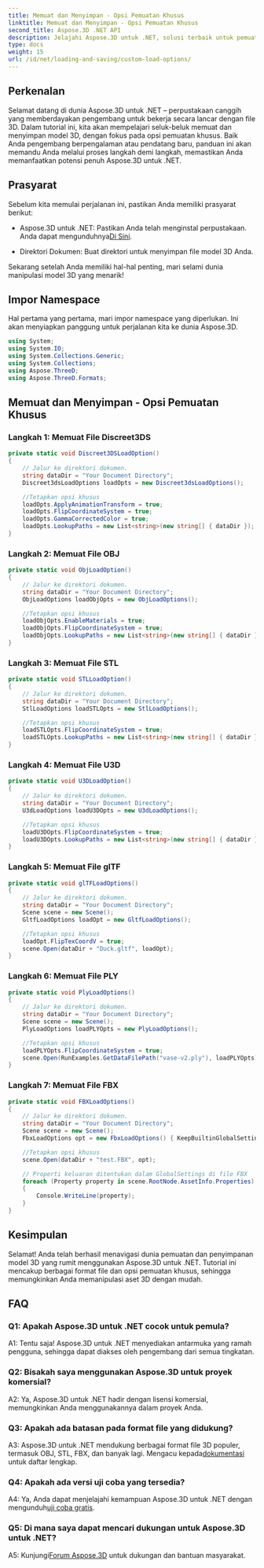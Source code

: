 ```yaml
---
title: Memuat dan Menyimpan - Opsi Pemuatan Khusus
linktitle: Memuat dan Menyimpan - Opsi Pemuatan Khusus
second_title: Aspose.3D .NET API
description: Jelajahi Aspose.3D untuk .NET, solusi terbaik untuk pemuatan dan penyimpanan model 3D yang lancar.
type: docs
weight: 15
url: /id/net/loading-and-saving/custom-load-options/
---
```

## Perkenalan

Selamat datang di dunia Aspose.3D untuk .NET – perpustakaan canggih yang memberdayakan pengembang untuk bekerja secara lancar dengan file 3D. Dalam tutorial ini, kita akan mempelajari seluk-beluk memuat dan menyimpan model 3D, dengan fokus pada opsi pemuatan khusus. Baik Anda pengembang berpengalaman atau pendatang baru, panduan ini akan memandu Anda melalui proses langkah demi langkah, memastikan Anda memanfaatkan potensi penuh Aspose.3D untuk .NET.

## Prasyarat

Sebelum kita memulai perjalanan ini, pastikan Anda memiliki prasyarat berikut:

-  Aspose.3D untuk .NET: Pastikan Anda telah menginstal perpustakaan. Anda dapat mengunduhnya[Di Sini](https://releases.aspose.com/3d/net/).

- Direktori Dokumen: Buat direktori untuk menyimpan file model 3D Anda.

Sekarang setelah Anda memiliki hal-hal penting, mari selami dunia manipulasi model 3D yang menarik!

## Impor Namespace

Hal pertama yang pertama, mari impor namespace yang diperlukan. Ini akan menyiapkan panggung untuk perjalanan kita ke dunia Aspose.3D.

```csharp
using System;
using System.IO;
using System.Collections.Generic;
using System.Collections;
using Aspose.ThreeD;
using Aspose.ThreeD.Formats;
```

## Memuat dan Menyimpan - Opsi Pemuatan Khusus

### Langkah 1: Memuat File Discreet3DS

```csharp
private static void Discreet3DSLoadOption()
{
    // Jalur ke direktori dokumen.
    string dataDir = "Your Document Directory";
    Discreet3dsLoadOptions loadOpts = new Discreet3dsLoadOptions();

    //Tetapkan opsi khusus
    loadOpts.ApplyAnimationTransform = true;
    loadOpts.FlipCoordinateSystem = true;
    loadOpts.GammaCorrectedColor = true;
    loadOpts.LookupPaths = new List<string>(new string[] { dataDir });
}
```

### Langkah 2: Memuat File OBJ

```csharp
private static void ObjLoadOption()
{
    // Jalur ke direktori dokumen.
    string dataDir = "Your Document Directory";
    ObjLoadOptions loadObjOpts = new ObjLoadOptions();

    //Tetapkan opsi khusus
    loadObjOpts.EnableMaterials = true;
    loadObjOpts.FlipCoordinateSystem = true;
    loadObjOpts.LookupPaths = new List<string>(new string[] { dataDir });
}
```

### Langkah 3: Memuat File STL

```csharp
private static void STLLoadOption()
{
    // Jalur ke direktori dokumen.
    string dataDir = "Your Document Directory";
    StlLoadOptions loadSTLOpts = new StlLoadOptions();

    //Tetapkan opsi khusus
    loadSTLOpts.FlipCoordinateSystem = true;
    loadSTLOpts.LookupPaths = new List<string>(new string[] { dataDir });
}
```

### Langkah 4: Memuat File U3D

```csharp
private static void U3DLoadOption()
{
    // Jalur ke direktori dokumen.
    string dataDir = "Your Document Directory";
    U3dLoadOptions loadU3DOpts = new U3dLoadOptions();

    //Tetapkan opsi khusus
    loadU3DOpts.FlipCoordinateSystem = true;
    loadU3DOpts.LookupPaths = new List<string>(new string[] { dataDir });
}
```

### Langkah 5: Memuat File glTF

```csharp
private static void glTFLoadOptions()
{
    // Jalur ke direktori dokumen.
    string dataDir = "Your Document Directory";
    Scene scene = new Scene();
    GltfLoadOptions loadOpt = new GltfLoadOptions();

    //Tetapkan opsi khusus
    loadOpt.FlipTexCoordV = true;
    scene.Open(dataDir + "Duck.gltf", loadOpt);
}
```

### Langkah 6: Memuat File PLY

```csharp
private static void PlyLoadOptions()
{
    // Jalur ke direktori dokumen.
    string dataDir = "Your Document Directory";
    Scene scene = new Scene();
    PlyLoadOptions loadPLYOpts = new PlyLoadOptions();

    //Tetapkan opsi khusus
    loadPLYOpts.FlipCoordinateSystem = true;
    scene.Open(RunExamples.GetDataFilePath("vase-v2.ply"), loadPLYOpts);
}
```

### Langkah 7: Memuat File FBX

```csharp
private static void FBXLoadOptions()
{
    // Jalur ke direktori dokumen.
    string dataDir = "Your Document Directory";
    Scene scene = new Scene();
    FbxLoadOptions opt = new FbxLoadOptions() { KeepBuiltinGlobalSettings = true };

    //Tetapkan opsi khusus
    scene.Open(dataDir + "test.FBX", opt);

    // Properti keluaran ditentukan dalam GlobalSettings di file FBX
    foreach (Property property in scene.RootNode.AssetInfo.Properties)
    {
        Console.WriteLine(property);
    }
}
```

## Kesimpulan

Selamat! Anda telah berhasil menavigasi dunia pemuatan dan penyimpanan model 3D yang rumit menggunakan Aspose.3D untuk .NET. Tutorial ini mencakup berbagai format file dan opsi pemuatan khusus, sehingga memungkinkan Anda memanipulasi aset 3D dengan mudah.

## FAQ

### Q1: Apakah Aspose.3D untuk .NET cocok untuk pemula?

A1: Tentu saja! Aspose.3D untuk .NET menyediakan antarmuka yang ramah pengguna, sehingga dapat diakses oleh pengembang dari semua tingkatan.

### Q2: Bisakah saya menggunakan Aspose.3D untuk proyek komersial?

A2: Ya, Aspose.3D untuk .NET hadir dengan lisensi komersial, memungkinkan Anda menggunakannya dalam proyek Anda.

### Q3: Apakah ada batasan pada format file yang didukung?

 A3: Aspose.3D untuk .NET mendukung berbagai format file 3D populer, termasuk OBJ, STL, FBX, dan banyak lagi. Mengacu kepada[dokumentasi](https://reference.aspose.com/3d/net/) untuk daftar lengkap.

### Q4: Apakah ada versi uji coba yang tersedia?

A4: Ya, Anda dapat menjelajahi kemampuan Aspose.3D untuk .NET dengan mengunduh[uji coba gratis](https://releases.aspose.com/).

### Q5: Di mana saya dapat mencari dukungan untuk Aspose.3D untuk .NET?

A5: Kunjungi[Forum Aspose.3D](https://forum.aspose.com/c/3d/18) untuk dukungan dan bantuan masyarakat.